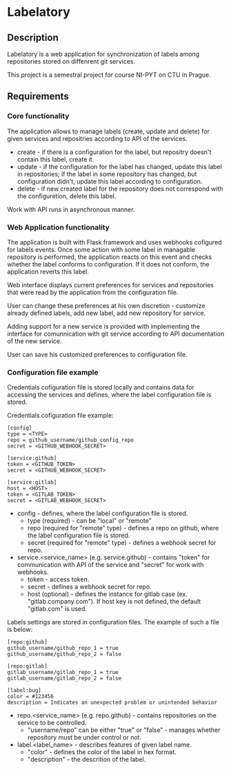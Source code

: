 # Labelatory

## Description

Labelatory is a web application for synchronization of labels among repositories stored on diffenrent git services.

This project is a semestral project for course NI-PYT on CTU in Prague.

## Requirements

### Core functionality
The application allows to manage labels (create, update and delete) for given services and repositries according to API of the services. 

* create - if there is a configuration for the label, but repositry doesn't contain this label, create it.
* update - if the configuration for the label has changed, update this label in repositories; if the label in some repository has changed, but configuration didn't, update this label according to configuration.
* delete - if new created label for the repository does not correspond with the configuretion, delete this label.

Work with API runs in asynchronous manner.

### Web Application functionality
The application is built with Flask framework and uses webhooks cofigured for labels events. Once some action with some label in managable repository is performed, the application 
reacts on this event and checks whether the label conforms to configuration. If it does not conform, the application reverts this label.

Web interface displays current preferences for services and repositories that were read by the application from the configuration file.

User can change these preferences at his own discretion - customize already defined labels, add new label, add new repository for service.

Adding support for a new service is provided with implementing the interface for comunnication with git service according to API documentation of the new service.

User can save his customized preferences to configuration file.

### Configuration file example
Credentials cofiguration file is stored locally and contains data for accessing the services and defines, where the label configuration file is stored. 

Credentials cofiguration file example:
```
[config]
type = <TYPE>
repo = github_username/github_config_repo
secret = <GITHUB_WEBHOOK_SECRET>

[service:github]
token = <GITHUB_TOKEN>
secret = <GITHUB_WEBHOOK_SECRET>

[service:gitlab]
host = <HOST>
token = <GITLAB_TOKEN>
secret = <GITLAB_WEBHOOK_SECRET>
```

* config - defines, where the label configuration file is stored.
  - type (required) - can be "local" or "remote"
  - repo (required for "remote" type) - defines a repo on github, where the label configuration file is stored.
  - secret (required for "remote" type) - defines a webhook secret for repo.
* service.<service_name> (e.g. service.github) - contains "token" for communication with API of the service and "secret" for work with webhooks.
  - token - access token.
  - secret - defines a webhook secret for repo.
  - host (optional) - defines the instance for gitlab case (ex. "gitlab.company.com"). If host key is not defined, the default "gitlab.com" is used.



Labels settings are stored in configuration files. The example of such a file is below:
```
[repo:github]
github_username/github_repo_1 = true
github_username/github_repo_2 = false

[repo:gitlab]
gitlab_username/gitlab_repo_1 = true
gitlab_username/gitlab_repo_2 = false

[label:bug]
color = #123456
description = Indicates an unexpected problem or unintended behavior
```

* repo.<service_name> (e.g. repo.github) - contains repositories on the service to be controlled.
  - "username/repo" can be either "true" or "false" - manages whether repository must be under control or not.
* label.<label_name> - describes features of given label name.
  - "color" - defines the color of the label in hex format.
  - "description" - the descrition of the label.

